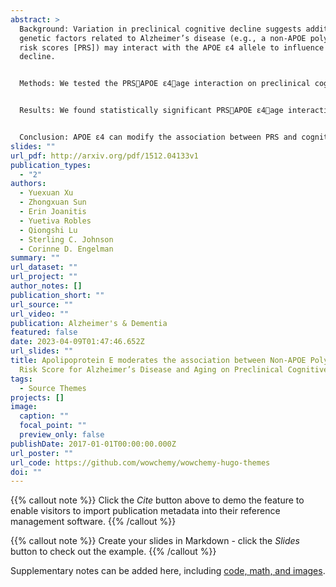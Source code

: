 ```yaml
---
abstract: >
  Background: Variation in preclinical cognitive decline suggests additional
  genetic factors related to Alzheimer’s disease (e.g., a non-APOE polygenic
  risk scores [PRS]) may interact with the APOE ε4 allele to influence cognitive
  decline. 


  Methods: We tested the PRSAPOE ε4age interaction on preclinical cognition using longitudinal data from the Wisconsin Registry for Alzheimer’s Prevention. All analyses were fitted using a linear mixed-effects model and adjusted for within individual/family correlation among 1,190 individuals. 


  Results: We found statistically significant PRSAPOE ε4age interactions on immediate learning (P=0.038), delayed recall (P<0.01), and Preclinical Alzheimer’s Cognitive Composite 3 score (P=0.026). PRS-related differences in overall and memory-related cognitive domains between people with and without APOE ε4 emerge after age 70, with a much stronger adverse PRS effect among APOE ε4 carriers. The findings were replicated in a population-based cohort.


  Conclusion: APOE ε4 can modify the association between PRS and cognition decline.
slides: ""
url_pdf: http://arxiv.org/pdf/1512.04133v1
publication_types:
  - "2"
authors:
  - Yuexuan Xu
  - Zhongxuan Sun
  - Erin Joanitis
  - Yuetiva Robles
  - Qiongshi Lu
  - Sterling C. Johnson
  - Corinne D. Engelman
summary: ""
url_dataset: ""
url_project: ""
author_notes: []
publication_short: ""
url_source: ""
url_video: ""
publication: Alzheimer's & Dementia
featured: false
date: 2023-04-09T01:47:46.652Z
url_slides: ""
title: Apolipoprotein E moderates the association between Non-APOE Polygenic
  Risk Score for Alzheimer’s Disease and Aging on Preclinical Cognitive Function
tags:
  - Source Themes
projects: []
image:
  caption: ""
  focal_point: ""
  preview_only: false
publishDate: 2017-01-01T00:00:00.000Z
url_poster: ""
url_code: https://github.com/wowchemy/wowchemy-hugo-themes
doi: ""
---
```


{{% callout note %}}
Click the *Cite* button above to demo the feature to enable visitors to import publication metadata into their reference management software.
{{% /callout %}}

{{% callout note %}}
Create your slides in Markdown - click the *Slides* button to check out the example.
{{% /callout %}}

Supplementary notes can be added here, including [code, math, and images](https://wowchemy.com/docs/writing-markdown-latex/).
